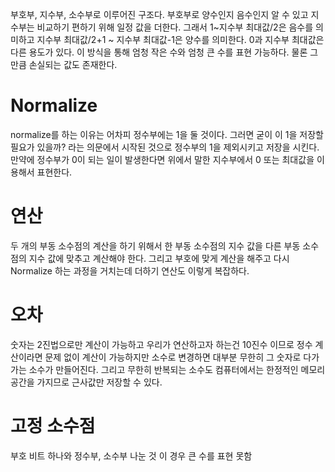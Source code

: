 
부호부, 지수부, 소수부로 이루어진 구조다.
부호부로 양수인지 음수인지 알 수 있고
지수부는 비교하기 편하기 위해 일정 값을 더한다.
그래서 1~지수부 최대값/2은 음수를 의미하고
지수부 최대값/2+1 ~ 지수부 최대값-1은 양수를 의미한다.
0과 지수부 최대값은 다른 용도가 있다.
이 방식을 통해 엄청 작은 수와 엄청 큰 수를 표현 가능하다.
물론 그 만큼 손실되는 값도 존재한다.

# Normalize
normalize를 하는 이유는 어차피 정수부에는 1을 둘 것이다.
그러면 굳이 이 1을 저장할 필요가 있을까? 라는 의문에서 시작된 것으로
정수부의 1을 제외시키고 저장을 시킨다.
만약에 정수부가 0이 되는 일이 발생한다면 위에서 말한 지수부에서 0 또는 최대값을 이용해서 표현한다.

# 연산
두 개의 부동 소수점의 계산을 하기 위해서 한 부동 소수점의 지수 값을  다른 부동 소수점의 지수 값에 맞추고 계산해야 한다. 그리고 부호에 맞게 계산을 해주고 다시 Normalize 하는 과정을 거치는데
더하기 연산도 이렇게 복잡하다.

# 오차
숫자는 2진법으로만 계산이 가능하고 우리가 연산하고자 하는건 10진수 이므로
정수 계산이라면 문제 없이 계산이 가능하지만 소수로 변경하면 
대부분 무한히 그 숫자로 다가가는 소수가 만들어진다.
그리고 무한히 반복되는 소수도 컴퓨터에서는 한정적인 메모리 공간을 가지므로 근사값만 저장할 수 있다.

# 고정 소수점
부호 비트 하나와 정수부, 소수부 나눈 것
이 경우 큰 수를 표현 못함

